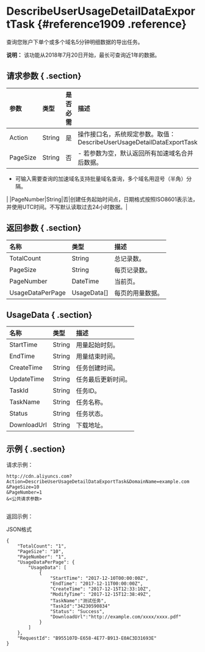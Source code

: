 # DescribeUserUsageDetailDataExportTask {#reference1909 .reference}

查询您账户下单个或多个域名5分钟明细数据的导出任务。

**说明：** 该功能从2018年7月20日开始，最长可查询近1年的数据。

## 请求参数 { .section}

|参数|类型|是否必需|描述|
|:-|:-|:---|:-|
|Action|String|是|操作接口名，系统规定参数。取值：DescribeUserUsageDetailDataExportTask|
|PageSize|String|否| -   若参数为空，默认返回所有加速域名合并后数据。
-   可输入需要查询的加速域名支持批量域名查询，多个域名用逗号（半角）分隔。

 |
|PageNumber|String|否|创建任务起始时间点，日期格式按照ISO8601表示法，并使用UTC时间。不写默认读取过去24小时数据。|

## 返回参数 { .section}

|名称|类型|描述|
|:-|:-|:-|
|TotalCount|String|总记录数。|
|PageSize|String|每页记录数。|
|PageNumber|DateTime|当前页。|
|UsageDataPerPage|UsageData\[\]|每页的用量数据。|

## UsageData { .section}

|名称|类型|描述|
|:-|:-|:-|
|StartTime|String|用量起始时刻。|
|EndTime|String|用量结束时间。|
|CreateTime|String|任务创建时间。|
|UpdateTime|String|任务最后更新时间。|
|TaskId|String|任务ID。|
|TaskName|String|任务名称。|
|Status|String|任务状态。|
|DownloadUrl|String|下载地址。|

## 示例 { .section}

请求示例：

```
http://cdn.aliyuncs.com?Action=DescribeUserUsageDetailDataExportTask&DomainName=example.com
&PageSize=10
&PageNumber=1
&<公共请求参数>


```

返回示例：

JSON格式

```
{
    "TotalCount": "1",
    "PageSize": "10",
    "PageNumber": "1",
    "UsageDataPerPage": {
        "UsageData": [
            {
                "StartTime": "2017-12-10T00:00:00Z",
                "EndTime": "2017-12-11T00:00:00Z",
                "CreateTime": "2017-12-15T12:33:10Z",
                "ModifyTime": "2017-12-15T12:38:49Z",
                "TaskName":"测试任务",
                "TaskId":"34230590834"
                "Status": "Success",
                "DownloadUrl":"http://example.com/xxxx/xxxx.pdf"
            }
        ]
    },
    "RequestId": "B955107D-E658-4E77-B913-E0AC3D31693E"
}
```

